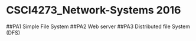 # CSCI4273_Network-Systems 2016
##PA1 Simple File System
##PA2 Web server
##PA3 Distributed file System (DFS)
